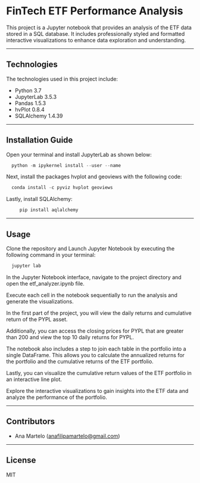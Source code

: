 # FinTech ETF Performance Analysis

This project is a Jupyter notebook that provides an analysis of the ETF data stored in a SQL database. It includes professionally styled and formatted interactive visualizations to enhance data exploration and understanding.

---

## Technologies

The technologies used in this project include:

   * Python 3.7
   * JupyterLab 3.5.3
   * Pandas 1.5.3
   * hvPlot 0.8.4
   * SQLAlchemy 1.4.39
---

## Installation Guide

Open your terminal and install JupyterLab as shown below:

```python
  python -m ipykernel install --user --name
```

Next, install the packages hvplot and geoviews with the following code:

```python
  conda install -c pyviz hvplot geoviews
```

Lastly, install SQLAlchemy:

```python
     pip install aqlalchemy
```


---

## Usage

Clone the repository and Launch Jupyter Notebook by executing the following command in your terminal:

```python
  jupyter lab
```

In the Jupyter Notebook interface, navigate to the project directory and open the etf_analyzer.ipynb file.

Execute each cell in the notebook sequentially to run the analysis and generate the visualizations.

In the first part of the project, you will view the daily returns and cumulative return of the PYPL asset.

Additionally, you can access the closing prices for PYPL that are greater than 200 and view the top 10 daily returns for PYPL.

The notebook also includes a step to join each table in the portfolio into a single DataFrame. This allows you to calculate the annualized returns for the portfolio and the cumulative returns of the ETF portfolio.

Lastly, you can visualize the cumulative return values of the ETF portfolio in an interactive line plot.

Explore the interactive visualizations to gain insights into the ETF data and analyze the performance of the portfolio.

---


## Contributors

* Ana Martelo (anafilipamartelo@gmail.com)

---

## License

MIT

